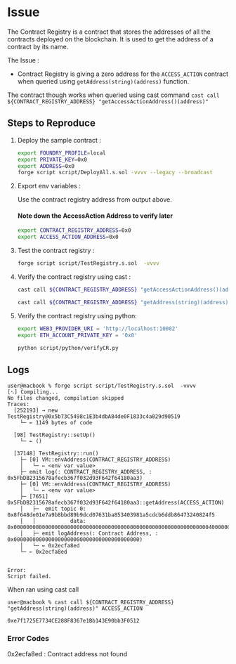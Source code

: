 # Issue

The Contract Registry is a contract that stores the addresses of all the contracts deployed on the blockchain. It is used to get the address of a contract by its name. 

The Issue :
 - Contract Registry is giving a zero address for the `ACCESS_ACTION` contract when queried using `getAddress(string)(address)` function.

 The contract though works when queried using cast command `cast call ${CONTRACT_REGISTRY_ADDRESS} "getAccessActionAddress()(address)"`
 
## Steps to Reproduce

1. Deploy the sample contract : 

    ```bash
    export FOUNDRY_PROFILE=local
    export PRIVATE_KEY=0x0
    export ADDRESS=0x0
    forge script script/DeployAll.s.sol -vvvv --legacy --broadcast
    ```

2. Export env variables : 

    Use the contract registry address from output above. 
    #### Note down the AccessAction Address to verify later
    ```bash
    export CONTRACT_REGISTRY_ADDRESS=0x0
    export ACCESS_ACTION_ADDRESS=0x0
    ```

3. Test the contract registry :
    ```bash
    forge script script/TestRegistry.s.sol  -vvvv
    ```

4. Verify the contract registry using cast :

    ```bash
    cast call ${CONTRACT_REGISTRY_ADDRESS} "getAccessActionAddress()(address)"

    cast call ${CONTRACT_REGISTRY_ADDRESS} "getAddress(string)(address)" ACCESS_ACTION 
    ```
5. Verify the contract registry using python:

    ```bash
    export WEB3_PROVIDER_URI = 'http://localhost:10002'
    export ETH_ACCOUNT_PRIVATE_KEY = '0x0'

    python script/python/verifyCR.py
    ```

## Logs 

```
user@macbook % forge script script/TestRegistry.s.sol  -vvvv
[⠢] Compiling...
No files changed, compilation skipped
Traces:
  [252193] → new TestRegistry@0x5b73C5498c1E3b4dbA84de0F1833c4a029d90519
    └─ ← 1149 bytes of code

  [98] TestRegistry::setUp()
    └─ ← ()

  [37148] TestRegistry::run()
    ├─ [0] VM::envAddress(CONTRACT_REGISTRY_ADDRESS)
    │   └─ ← <env var value>
    ├─ emit log(: CONTRACT_REGISTRY_ADDRESS, : 0x5FbDB2315678afecb367f032d93F642f64180aa3)
    ├─ [0] VM::envAddress(CONTRACT_REGISTRY_ADDRESS)
    │   └─ ← <env var value>
    ├─ [7651] 0x5FbDB2315678afecb367f032d93F642f64180aa3::getAddress(ACCESS_ACTION)
    │   ├─  emit topic 0: 0x8f648de01e7a9b8bbd89b9dcd07631ba853403981a5cdcb6ddb86473240824f5
    │   │           data: 0x00000000000000000000000000000000000000000000000000000000000000400000000000000000000000000000000000000000000000000000000000000080000000000000000000000000000000000000000000000000000000000000000d436f6e7472616374204e616d6500000000000000000000000000000000000000000000000000000000000000000000000000000000000000000000000000000d4143434553535f414354494f4e00000000000000000000000000000000000000
    │   ├─ emit logAddress(: Contract Address, : 0x0000000000000000000000000000000000000000)
    │   └─ ← 0x2ecfa8ed
    └─ ← 0x2ecfa8ed


Error:
Script failed.
```

When ran using cast call

```
user@macbook % cast call ${CONTRACT_REGISTRY_ADDRESS} "getAddress(string)(address)" ACCESS_ACTION

0xe7f1725E7734CE288F8367e1Bb143E90bb3F0512
```

### Error Codes

0x2ecfa8ed : Contract address not found